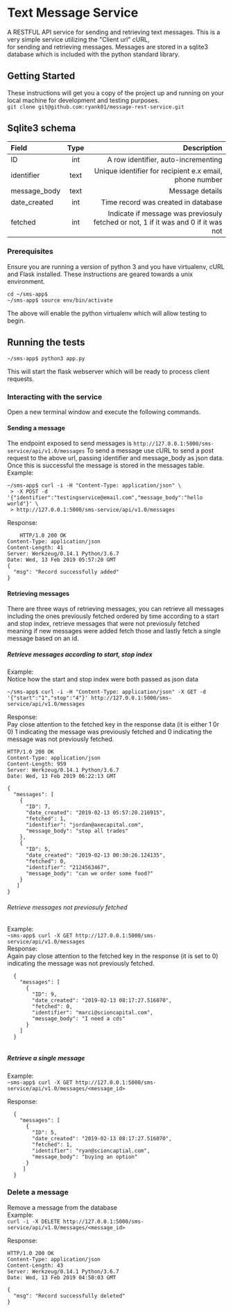 # Text Message Service
A RESTFUL API service for sending and retrieving text messages.
This is a very simple service utilizing the "Client url" cURL, \
for sending and retrieving messages. Messages are stored in a sqlite3
database which is included with the python standard library.


## Getting Started
These instructions will get you a copy of the project up and running on your local machine for development and testing purposes. \
```git clone git@github.com:ryank01/message-rest-service.git``` 

## Sqlite3 schema
|Field  |Type |Description  |
| :-----| :---:| -----------:|
|  ID     |  int    |     A row identifier, auto-incrementing       |
|  identifier| text |     Unique identifier for recipient e.x email, phone number          |
|  message_body| text |   Message details                             |
|  date_created| int |    Time record was created in database
|  fetched      | int |   Indicate if message was previosuly fetched or not, 1 if it was and 0 if it was not | 

### Prerequisites
Ensure you are running a version of python 3 and you have virtualenv, cURL and Flask installed. These instructions
are geared towards a unix environment.

```
cd ~/sms-app$
~/sms-app$ source env/bin/activate
```
The above will enable the python virtualenv which will allow testing to begin.


## Running the tests
```
~/sms-app$ python3 app.py
```
This will start the flask webserver which will be ready to process client requests.


### Interacting with the service
Open a new terminal window and execute the following commands.

#### Sending a message
The endpoint exposed to send messages is ```http://127.0.0.1:5000/sms-service/api/v1.0/messages```
To send a message use cURL to send a post request to the above url, passing identifier and message_body
as json data. Once this is successful the message is stored in the messages table. \
Example:
  ```
  ~/sms-app$ curl -i -H "Content-Type: application/json" \
   > -X POST -d '{"identifier":"testingservice@email.com","message_body":"hello world"}' \
   > http://127.0.0.1:5000/sms-service/api/v1.0/messages
  ```
  Response: 
  ```
      HTTP/1.0 200 OK
  Content-Type: application/json
  Content-Length: 41
  Server: Werkzeug/0.14.1 Python/3.6.7
  Date: Wed, 13 Feb 2019 05:57:20 GMT
  {
    "msg": "Record successfully added"
  }
  
  ```
    
#### Retrieving messages
There are three ways of retrieving messages, you can retrieve all messages including the ones previously fetched ordered by time
according to a start and stop index, retrieve messages that were not previosuly fetched meaning if new messages were added
fetch those and lastly fetch a single message based on an id.

##### Retrieve messages according to start, stop index 
Example: \
Notice how the start and stop index were both passed as json data
  ```
  ~/sms-app$ curl -i -H "Content-Type: application/json" -X GET -d '{"start":"1","stop":"4"}' http://127.0.0.1:5000/sms-service/api/v1.0/messages

  ```
Response: \
Pay close attention to the fetched key in the response data (it is either 1 0r 0) 1 indicating the message was previously fetched
and 0 indicating the message was not previously fetched.
  ```
  HTTP/1.0 200 OK
  Content-Type: application/json
  Content-Length: 959
  Server: Werkzeug/0.14.1 Python/3.6.7
  Date: Wed, 13 Feb 2019 06:22:13 GMT
  
  {
    "messages": [
      {
        "ID": 7,
        "date_created": "2019-02-13 05:57:20.216915",
        "fetched": 1,
        "identifier": "jordan@axecapital.com",
        "message_body": "stop all trades"
      },
      {
        "ID": 5,
        "date_created": "2019-02-13 00:30:26.124135",
        "fetched": 0,
        "identifier": "2124563467",
        "message_body": "can we order some food?"
      }
     ]
  }
  ```
  ###### Retrieve messages not previosuly fetched
  Example: \
    ```
    ~sms-app$ curl -X GET http://127.0.0.1:5000/sms-service/api/v1.0/messages 
    ```\
  Response: \
  Again pay close attention to the fetched key in the response (it is set to 0) indicating the message was not previously
  fetched.
  ```
    {
      "messages": [
        {
          "ID": 9,
          "date_created": "2019-02-13 08:17:27.516070",
          "fetched": 0,
          "identifier": "marci@scioncapital.com",
          "message_body": "I need a cds"
        }
      ]
    }
    
  ```
  
  ##### Retrieve a single message
  Example: \
    ```
    ~sms-app$ curl -X GET http://127.0.0.1:5000/sms-service/api/v1.0/messages/<message_id>
    ```
    
   Response: 
     
      {
        "messages": [
          {
            "ID": 5,
            "date_created": "2019-02-13 08:17:27.516070",
            "fetched": 1,
            "identifier": "ryan@scioncaptial.com",
            "message_body": "buying an option"
          }
         ]
      }
      
### Delete a message
Remove a message from the database \
Example: \
```curl -i -X DELETE http://127.0.0.1:5000/sms-service/api/v1.0/messages/<message_id>```

Response: 
```
HTTP/1.0 200 OK
Content-Type: application/json
Content-Length: 43
Server: Werkzeug/0.14.1 Python/3.6.7
Date: Wed, 13 Feb 2019 04:50:03 GMT

{
  "msg": "Record successfully deleted"
}

```


   
